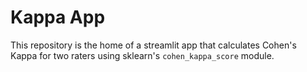 # Kappa App

This repository is the home of a streamlit app that calculates Cohen's Kappa for two raters using sklearn's `cohen_kappa_score` module.
